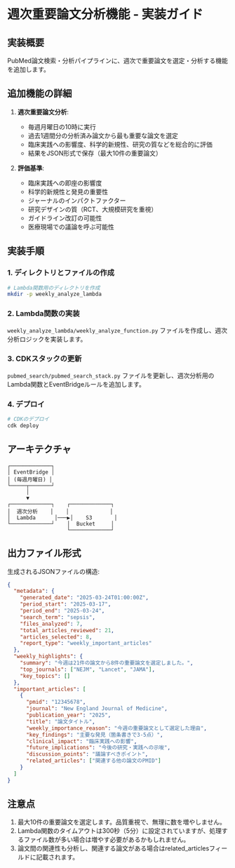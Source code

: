 # 週次重要論文分析機能 - 実装ガイド

## 実装概要

PubMed論文検索・分析パイプラインに、週次で重要論文を選定・分析する機能を追加します。

## 追加機能の詳細

1. **週次重要論文分析**:
   - 毎週月曜日の10時に実行
   - 過去1週間分の分析済み論文から最も重要な論文を選定
   - 臨床実践への影響度、科学的新規性、研究の質などを総合的に評価
   - 結果をJSON形式で保存（最大10件の重要論文）

2. **評価基準**:
   - 臨床実践への即座の影響度
   - 科学的新規性と発見の重要性
   - ジャーナルのインパクトファクター
   - 研究デザインの質（RCT、大規模研究を重視）
   - ガイドライン改訂の可能性
   - 医療現場での議論を呼ぶ可能性

## 実装手順

### 1. ディレクトリとファイルの作成

```bash
# Lambda関数用のディレクトリを作成
mkdir -p weekly_analyze_lambda
```

### 2. Lambda関数の実装

`weekly_analyze_lambda/weekly_analyze_function.py` ファイルを作成し、週次分析ロジックを実装します。

### 3. CDKスタックの更新

`pubmed_search/pubmed_search_stack.py` ファイルを更新し、週次分析用のLambda関数とEventBridgeルールを追加します。

### 4. デプロイ

```bash
# CDKのデプロイ
cdk deploy
```

## アーキテクチャ

```
┌─────────────┐
│ EventBridge │
│ (毎週月曜日) │
└─────┬───────┘
      │
      ▼
┌─────────────┐    ┌─────────────┐
│  週次分析    │    │             │
│  Lambda      │───▶│    S3       │
└─────────────┘    │  Bucket     │
                   └─────────────┘
```

## 出力ファイル形式

生成されるJSONファイルの構造:

```json
{
  "metadata": {
    "generated_date": "2025-03-24T01:00:00Z",
    "period_start": "2025-03-17",
    "period_end": "2025-03-24",
    "search_term": "sepsis",
    "files_analyzed": 7,
    "total_articles_reviewed": 21,
    "articles_selected": 8,
    "report_type": "weekly_important_articles"
  },
  "weekly_highlights": {
    "summary": "今週は21件の論文から8件の重要論文を選定しました。",
    "top_journals": ["NEJM", "Lancet", "JAMA"],
    "key_topics": []
  },
  "important_articles": [
    {
      "pmid": "12345678",
      "journal": "New England Journal of Medicine",
      "publication_year": "2025",
      "title": "論文タイトル",
      "weekly_importance_reason": "今週の重要論文として選定した理由",
      "key_findings": "主要な発見（箇条書きで3-5点）",
      "clinical_impact": "臨床実践への影響",
      "future_implications": "今後の研究・実践への示唆",
      "discussion_points": "議論すべきポイント",
      "related_articles": ["関連する他の論文のPMID"]
    }
  ]
}
```

## 注意点

1. 最大10件の重要論文を選定します。品質重視で、無理に数を増やしません。
2. Lambda関数のタイムアウトは300秒（5分）に設定されていますが、処理するファイル数が多い場合は増やす必要があるかもしれません。
3. 論文間の関連性も分析し、関連する論文がある場合はrelated_articlesフィールドに記載されます。
